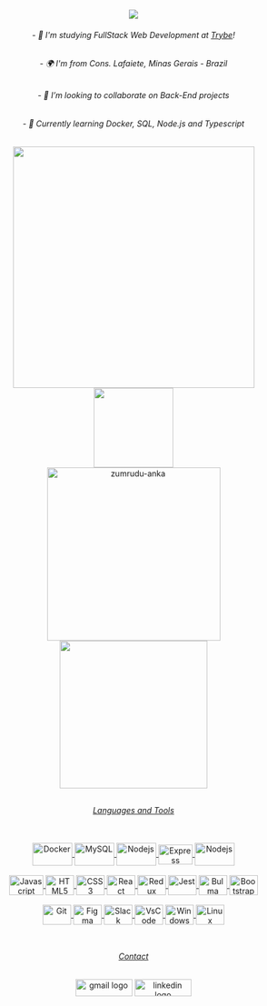 <h1 align="center">
  <a href="https://git.io/typing-svg">
    <img src="https://readme-typing-svg.herokuapp.com/?lines=Hello+World!+👋;+I+am+Rafael+Souza!+🇧🇷;&center=true&size=15">
  </a>

<h6 align="center"> - 🌱 I'm studying FullStack Web Development at <a href="https://www.betrybe.com/"><i>Trybe</i></a>!</h6>
<h6 align="center"> - 🌍  I'm from Cons. Lafaiete, Minas Gerais - Brazil</h6>
<h6 align="center"> - 👯 I’m looking to collaborate on Back-End projects</h6>
<h6 align="center"> - 🧠 Currently learning Docker, SQL, Node.js and Typescript</h6>

##

<div align="center">
  <img width=425 src="https://github-readme-stats.vercel.app/api?hide_title=true&&include_all_commits=true&count_private=true&disable_animations=false&username=Rafael-Souza-97&show_icons=true&theme=react&border_color=61dafb&hide_border=true" />
  <img width=140 src="https://c.tenor.com/rkY5QA5c3VAAAAAC/gato-digitando.gif" />
</div>
 
<div align=center>
  <a href="https://github.com/denvercoder1/github-readme-streak-stats" title="Go to Source">
  <img align="center" width=305 src="https://github-readme-streak-stats.herokuapp.com/?user=Rafael-Souza-97&theme=react&border=61dafb&hide_border=true" alt="zumrudu-anka" />
  </a>
  <a href="https://github.com/anuraghazra/github-readme-stats">
  <img width=260 align="center" src="https://github-readme-stats.vercel.app/api/top-langs/?username=Rafael-Souza-97&hide=c%23,powershell,Mathematica,Ruby,Objective-C,Objective-C%2b%2b,Cuda&title_color=61dafb&text_color=ffffff&icon_color=61dafb&bg_color=20232a&langs_count=8&layout=compact&border_color=61dafb&hide_border=true" />
</div>

##

<div align="center">
  <h6 align="center">Languages and Tools</h6>
  <a href="https://github.com/Rafael-Souza-97" /><br>
  <img align="center" alt="Docker" height="40" width="70" src="https://cdn.jsdelivr.net/gh/devicons/devicon/icons/docker/docker-original-wordmark.svg" />
  <img align="center" alt="MySQL" height="40" width="70" src="https://cdn.jsdelivr.net/gh/devicons/devicon/icons/mysql/mysql-original-wordmark.svg" />
  <img align="center" alt="Nodejs" height="40" width="70"  src="https://cdn.jsdelivr.net/gh/devicons/devicon/icons/nodejs/nodejs-plain.svg" />
  <img align="center" alt="Express" height="35" width="60" src="https://raw.githubusercontent.com/danielcranney/readme-generator/main/public/icons/skills/express-colored-dark.svg" />
  <img align="center" alt="Nodejs" height="40" width="70" src="https://cdn.jsdelivr.net/gh/devicons/devicon/icons/mocha/mocha-plain.svg" />
          
  <br>
  <br>
  <img align="center" alt="Javascript" height="35" width="60" src="https://cdn.jsdelivr.net/gh/devicons/devicon/icons/javascript/javascript-original.svg" />
  <img align="center" alt="HTML5" height="35" width="50" src="https://cdn.jsdelivr.net/gh/devicons/devicon/icons/html5/html5-original.svg" />
  <img align="center" alt="CSS3" height="35" width="50" src="https://cdn.jsdelivr.net/gh/devicons/devicon/icons/css3/css3-original.svg" />
  <img align="center" alt="React" height="35" width="50" src="https://cdn.jsdelivr.net/gh/devicons/devicon/icons/react/react-original-wordmark.svg" />
  <img align="center" alt="Redux" height="35" width="50" src="https://cdn.jsdelivr.net/gh/devicons/devicon/icons/redux/redux-original.svg" />
  <img align="center" alt="Jest" height="35" width="50" src="https://cdn.jsdelivr.net/gh/devicons/devicon/icons/jest/jest-plain.svg" />
  <img align="center" alt="Bulma" height="35" width="50"  src="https://cdn.jsdelivr.net/gh/devicons/devicon/icons/bulma/bulma-plain.svg" />
  <img align="center" alt="Bootstrap" height="35" width="50" src="https://cdn.jsdelivr.net/gh/devicons/devicon/icons/bootstrap/bootstrap-original-wordmark.svg" />
  <br>
  <br>
  <img align="center" alt="Git" height="35" width="50" src="https://cdn.jsdelivr.net/gh/devicons/devicon/icons/git/git-original.svg" />
  <img align="center" alt="Figma" height="35" width="50" src="https://cdn.jsdelivr.net/gh/devicons/devicon/icons/figma/figma-original.svg" />   
  <img align="center" alt="Slack" height="35" width="50" src="https://cdn.jsdelivr.net/gh/devicons/devicon/icons/slack/slack-original.svg" />
  <img align="center" alt="VsCode" height="35" width="50" src="https://cdn.jsdelivr.net/gh/devicons/devicon/icons/vscode/vscode-original.svg" />
  <img align="center" alt="Windows" height="35" width="50" src="https://cdn.jsdelivr.net/gh/devicons/devicon/icons/windows8/windows8-original.svg" />
  <img align="center" alt="Linux" height="35" width="50" src="https://cdn.jsdelivr.net/gh/devicons/devicon/icons/linux/linux-original.svg" />
</div>

<br>

##

<h6 align="center">Contact</h6>
<div align="center">
  <a href = "mailto:apsouza.rafael97@gmail.com"><img src="https://img.shields.io/badge/-Gmail-%23333?style=for-the-badge&logo=gmail&logoColor=white" target="_blank" alt="gmail logo" width=100 height=30 ></a>
  <a href="https://www.linkedin.com/in/rafael-souza97/" target="_blank"><img src="https://img.shields.io/badge/LinkedIn-0077B5?style=for-the-badge&logo=linkedin&logoColor=white" alt="linkedin logo" width=100 height=30 ></a>
</div>

##

<!-- <br> -->
  
<!-- <h6 align="center">Repositories</h6>
<div width="100%" align="center" margin=5px>
 <a align="center" href="https://github.com/Rafael-Souza-97/store-manager" title="Store Manager"><img align="center" height="115" src="https://github-readme-stats.vercel.app/api/pin/?username=Rafael-Souza-97&repo=store-manager&theme=react&border_color=61dafb&border_radius=10"></a>
 🔹
 <a  align="center" href="https://github.com/Rafael-Souza-97/exchange-wallet" title="Exchange Wallet"><img align="center" height="115" src="https://github-readme-stats.vercel.app/api/pin/?username=Rafael-Souza-97&repo=exchange-wallet&theme=react&border_color=61dafb&border_radius=10"></a>
</div>
 
<br/>
 
<div width="80%" align="center">
 <a align="center" href="https://github.com/Rafael-Souza-97/talker-manager" title="Talker Manager"><img align="center" height="115" src="https://github-readme-stats.vercel.app/api/pin/?username=Rafael-Souza-97&repo=talker-manager&theme=react&border_color=61dafb&border_radius=10"></a>
  🔹
 <a align="center" href="https://github.com/Rafael-Souza-97/shopping-cart" title="Shopping Cart"><img margin=20 align="center" height="115" margin-left=20 src="https://github-readme-stats.vercel.app/api/pin/?username=Rafael-Souza-97&repo=shopping-cart&theme=react&border_color=61dafb&border_radius=10"></a>
</div>
 -->
<!-- ## -->
